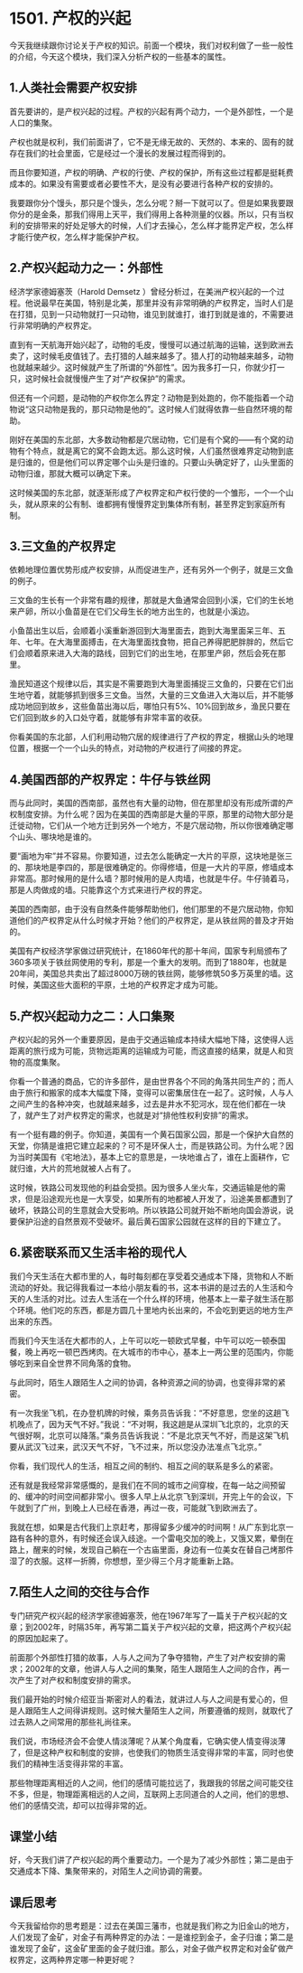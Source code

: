 # 1501. 产权的兴起
今天我继续跟你讨论关于产权的知识。前面一个模块，我们对权利做了一些一般性的介绍，今天这个模块，我们深入分析产权的一些基本的属性。
## 1.人类社会需要产权安排
首先要讲的，是产权兴起的过程。产权的兴起有两个动力，一个是外部性，一个是人口的集聚。

产权也就是权利，我们前面讲了，它不是无缘无故的、天然的、本来的、固有的就存在我们的社会里面，它是经过一个漫长的发展过程而得到的。

而且你要知道，产权的明确、产权的行使、产权的保护，所有这些过程都是挺耗费成本的。如果没有需要或者必要性不大，是没有必要进行各种产权的安排的。

我要跟你分个馒头，那只是个馒头，怎么分呢？掰一下就可以了。但是如果我要跟你分的是金条，那我们得用上天平，我们得用上各种测量的仪器。所以，只有当权利的安排带来的好处足够大的时候，人们才去操心，怎么样才能界定产权，怎么样才能行使产权，怎么样才能保护产权。

## 2.产权兴起动力之一：外部性
经济学家德姆塞茨（Harold Demsetz ）曾经分析过，在美洲产权兴起的一个过程。他说最早在美国，特别是北美，那里并没有非常明确的产权界定，当时人们是在打猎，见到一只动物就打一只动物，谁见到就谁打，谁打到就是谁的，不需要进行非常明确的产权界定。

直到有一天航海开始兴起了，动物的毛皮，慢慢可以通过航海的运输，送到欧洲去卖了，这时候毛皮值钱了。去打猎的人越来越多了。猎人打的动物越来越多，动物也就越来越少。这时候就产生了所谓的“外部性”。因为我多打一只，你就少打一只，这时候社会就慢慢产生了对“产权保护”的需求。

但还有一个问题，是动物的产权你怎么界定？动物是到处跑的，你不能指着一个动物说“这只动物是我的，那只动物是他的”。这时候人们就得依靠一些自然环境的帮助。

刚好在美国的东北部，大多数动物都是穴居动物，它们是有个窝的——有个窝的动物有个特点，就是离它的窝不会跑太远。那么这时候，人们虽然很难界定动物到底是归谁的，但是他们可以界定哪个山头是归谁的。只要山头确定好了，山头里面的动物归谁，那就大概可以确定下来。

这时候美国的东北部，就逐渐形成了产权界定和产权行使的一个雏形，一个一个山头，就从原来的公有制、谁都拥有慢慢界定到集体所有制，甚至界定到家庭所有制。
## 3.三文鱼的产权界定
依赖地理位置优势形成产权安排，从而促进生产，还有另外一个例子，就是三文鱼的例子。

三文鱼的生长有一个非常有趣的规律，那就是大鱼通常会回到小溪，它们的生长地来产卵，所以小鱼苗是在它们父母生长的地方出生的，也就是小溪边。

小鱼苗出生以后，会顺着小溪重新游回到大海里面去，跑到大海里面呆三年、五年、七年。在大海里面搏击，在大海里面找食物，把自己养得肥肥胖胖的，然后它们会顺着原来进入大海的路线，回到它们的出生地，在那里产卵，然后会死在那里。

渔民知道这个规律以后，其实是不需要跑到大海里面捕捉三文鱼的，只要在它们出生地守着，就能够抓到很多三文鱼。当然，大量的三文鱼进入大海以后，并不能够成功地回到故乡，这些鱼苗出海以后，哪怕只有5%、10%回到故乡，渔民只要在它们回到故乡的入口处守着，就能够有非常丰富的收获。

你看美国的东北部，人们利用动物穴居的规律进行了产权的界定，根据山头的地理位置，根据一个一个山头的特点，对动物的产权进行了间接的界定。

## 4.美国西部的产权界定：牛仔与铁丝网
而与此同时，美国的西南部，虽然也有大量的动物，但在那里却没有形成所谓的产权制度安排。为什么呢？因为在美国的西南部是大量的平原，那里的动物大部分是迁徙动物，它们从一个地方迁到另外一个地方，不是穴居动物，所以你很难确定哪个山头、哪块地是谁的。

要“画地为牢”并不容易。你要知道，过去怎么能确定一大片的平原，这块地是张三的、那块地是李四的，那是很难确定的。你得修墙，但是一大片的平原，修墙成本非常高。那时候用的是什么墙？那时候用的是人肉墙，也就是牛仔。牛仔骑着马，那是人肉做成的墙。只能靠这个方式来进行产权的界定。

美国的西南部，由于没有自然条件能够帮助他们，他们那里的不是穴居动物，你知道他们的产权界定从什么时候才开始？他们的产权界定，是从铁丝网的普及才开始的。

美国有产权经济学家做过研究统计，在1860年代的那十年间，国家专利局颁布了360多项关于铁丝网使用的专利，那是一个重大的发明。而到了1880年，也就是20年间，美国总共卖出了超过8000万磅的铁丝网，能够修筑50多万英里的墙。这时候，美国这些大面积的平原，土地的产权界定才成为可能。

## 5.产权兴起动力之二：人口集聚
产权兴起的另外一个重要原因，是由于交通运输成本持续大幅地下降，这使得人远距离的旅行成为可能，货物远距离的运输成为可能，而这直接的结果，就是人和货物的高度集聚。

你看一个普通的商品，它的许多部件，是由世界各个不同的角落共同生产的；而人由于旅行和搬家的成本大幅度下降，变得可以密集居住在一起了。这时候，人与人之间产生的各种冲突，也就越来越多，过去是井水不犯河水，现在他们都在一块了，就产生了对产权界定的需求，也就是对“排他性权利安排”的需求。

有一个挺有趣的例子。你知道，美国有一个黄石国家公园，那是一个保护大自然的天堂，你猜是谁把它建立起来的？可不是环保人士，而是铁路公司。为什么呢？因为当时美国有《宅地法》，基本上它的意思是，一块地谁占了，谁在上面耕作，它就归谁，大片的荒地就被人占有了。

这时候，铁路公司发现他的利益会受损。因为很多人坐火车，交通运输是他的需求，但是沿途观光也是一大享受，如果所有的地都被人开发了，沿途美景都遭到了破坏，铁路公司的生意就会大受影响。所以铁路公司就开始不断地向国会游说，说要保护沿途的自然景观不受破坏。最后黄石国家公园就在这样的目的下建立了。

## 6.紧密联系而又生活丰裕的现代人
我们今天生活在大都市里的人，每时每刻都在享受着交通成本下降，货物和人不断流动的好处。我记得我看过一本给小朋友看的书，这本书讲的是过去的人生活和今天的人生活的对比。过去人生活在一个什么样的环境，他基本上一辈子就生活在那个环境。他们吃的东西，都是方圆几十里地内长出来的，不会吃到更远的地方生产出来的东西。 

而我们今天生活在大都市的人，上午可以吃一顿欧式早餐，中午可以吃一顿泰国餐，晚上再吃一顿巴西烤肉。在大城市的市中心，基本上一两公里的范围内，你能够吃到来自全世界不同角落的食物。

与此同时，陌生人跟陌生人之间的协调，各种资源之间的协调，也变得非常的紧密。

有一次我坐飞机，在办登机牌的时候，乘务员告诉我：“不好意思，您坐的这趟飞机晚点了，因为天气不好。”我说：“不对啊，我这趟是从深圳飞北京的，北京的天气很好啊，北京可以降落。”乘务员告诉我说：“不是北京天气不好，而是这架飞机要从武汉飞过来，武汉天气不好，飞不过来，所以您没办法准点飞北京。”

你看，我们现代人的生活，相互之间的制约、相互之间的联系是多么的紧密。

还有就是我经常非常感慨的，是我们在不同的城市之间穿梭，在每一站之间预留的、缓冲的时间空间都非常小。很多人早上从北京飞到深圳，开完上午的会议，下午就到了广州，到晚上人已经在香港，再过一夜，可能就飞到欧洲去了。

我就在想，如果是古代我们上京赶考，那得留多少缓冲的时间啊！从广东到北京一路有各种的意外，有时候还会误入歧途。一个雷电交加的晚上，又饿又累，晕倒在路上，醒来的时候，发现自己躺在一个古庙里面，身边有一位美女在替自己烤那件湿了的衣服。这样一折腾，你想想，至少得三个月才能重新上路。
## 7.陌生人之间的交往与合作
专门研究产权兴起的经济学家德姆塞茨，他在1967年写了一篇关于产权兴起的文章；到2002年，时隔35年，再写第二篇关于产权兴起的文章，把这两个产权兴起的原因加起来了。

前面那个外部性打猎的故事，人与人之间为了争夺猎物，产生了对产权安排的需求；2002年的文章，他讲人与人之间的集聚，陌生人跟陌生人之间的合作，再一次产生了对产权和制度安排的需求。

我们最开始的时候介绍亚当·斯密对人的看法，就讲过人与人之间是有爱心的，但是人跟陌生人之间得讲规则。这时候大量陌生人之间，所要遵循的规则，就取代了过去熟人之间常用的那些礼尚往来。

我们说，市场经济会不会使人情淡薄呢？从某个角度看，它确实使人情变得淡薄了，但是这种产权和制度的安排，也使我们的物质生活变得非常的丰富，同时也使我们的精神生活变得非常的丰富。

那些物理距离相近的人之间，他们的感情可能拉远了，我跟我的邻居之间可能交往不多，但是，物理距离相远的人之间，互联网上志同道合的人之间，他们的思想、他们的感情交流，却可以拉得非常的近。

## 课堂小结
好，今天我们讲了产权兴起的两个重要动力。一个是为了减少外部性；第二是由于交通成本下降、集聚带来的，对陌生人之间协调的需要。
## 课后思考
今天我留给你的思考题是：过去在美国三藩市，也就是我们称之为旧金山的地方，人们发现了金矿，对金子有两种界定的办法：一是谁挖到金子，金子归谁；第二是谁发现了金矿，这金矿里面的金子就归谁。那么，对金子做产权界定和对金矿做产权界定，这两种界定哪一种更好呢？